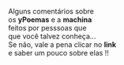 Alguns comentários sobre  
os **yPoemas** e a **machina**  
feitos por pesssoas que  
que você talvez conheça...  
Se não, vale a pena clicar no **link**  
e saber um pouco sobre elas !!